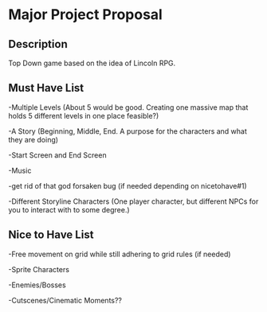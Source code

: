# Major Project Proposal

## Description

Top Down game based on the idea of Lincoln RPG. 

## Must Have List

-Multiple Levels (About 5 would be good. Creating one massive map that holds 5 different levels in one place feasible?)

-A Story (Beginning, Middle, End. A purpose for the characters and what they are doing)

-Start Screen and End Screen

-Music

-get rid of that god forsaken bug (if needed depending on nicetohave#1)

-Different Storyline Characters (One player character, but different NPCs for you to interact with to some degree.)

## Nice to Have List

-Free movement on grid while still adhering to grid rules (if needed)

-Sprite Characters

-Enemies/Bosses

-Cutscenes/Cinematic Moments??
